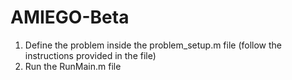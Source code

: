 # AMIEGO-Beta
1. Define the problem inside the problem_setup.m file (follow the instructions provided in the file)
2. Run the RunMain.m file
